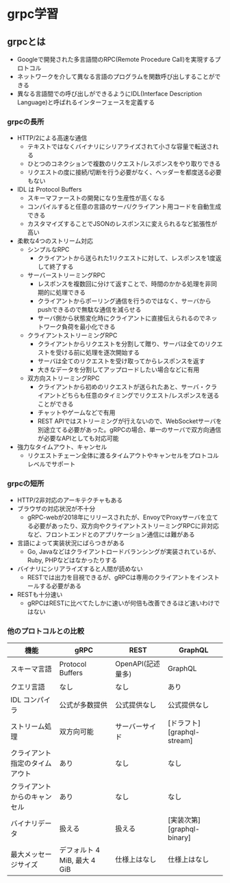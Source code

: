 # grpc学習

## grpcとは

- Googleで開発された多言語間のRPC(Remote Procedure Call)を実現するプロトコル
- ネットワークを介して異なる言語のプログラムを関数呼び出しすることができる
- 異なる言語間での呼び出しができるようにIDL(Interface Description Language)と呼ばれるインターフェースを定義する

### grpcの長所

- HTTP/2による高速な通信
    - テキストではなくバイナリにシリアライズされて小さな容量で転送される
    - ひとつのコネクションで複数のリクエスト/レスポンスをやり取りできる
    - リクエストの度に接続/切断を行う必要がなく、ヘッダーを都度送る必要もない
- IDL は Protocol Buffers
    - スキーマファーストの開発になり生産性が高くなる
    - コンパイルすると任意の言語のサーバ/クライアント用コードを自動生成できる
    - カスタマイズすることでJSONのレスポンスに変えられるなど拡張性が高い
- 柔軟な4つのストリーム対応
    - シンプルなRPC
        - クライアントから送られた1リクエストに対して、レスポンスを1度返して終了する
    - サーバーストリーミングRPC
        - レスポンスを複数回に分けて返すことで、時間のかかる処理を非同期的に処理できる
        - クライアントからポーリング通信を行うのではなく、サーバからpushできるので無駄な通信を減らせる
        - サーバ側から状態変化時にクライアントに直接伝えられるのでネットワーク負荷を最小化できる
    - クライアントストリーミングRPC
        - クライアントからリクエストを分割して贈り、サーバは全てのリクエストを受ける前に処理を逐次開始する
        - サーバは全てのリクエストを受け取ってからレスポンスを返す
        - 大きなデータを分割してアップロードしたい場合などに有用
    - 双方向ストリーミングRPC
        - クライアントから初めのリクエストが送られたあと、サーバ・クライアントどちらも任意のタイミングでリクエスト/レスポンスを送ることができる
        - チャットやゲームなどで有用
        - REST APIではストリーミングが行えないので、WebSocketサーバを別途立てる必要があった。gRPCの場合、単一のサーバで双方向通信が必要なAPIとしても対応可能
- 強力なタイムアウト、キャンセル
    - リクエストチェーン全体に渡るタイムアウトやキャンセルをプロトコルレベルでサポート

### grpcの短所

- HTTP/2非対応のアーキテクチャもある
- ブラウザの対応状況が不十分
    - gRPC-webが2018年にリリースされたが、EnvoyでProxyサーバを立てる必要があったり、双方向やクライアントストリーミングRPCに非対応など、フロントエンドとのアプリケーション通信には難がある
- 言語によって実装状況にばらつきがある
    - Go, Javaなどはクライアントロードバランシングが実装されているが、Ruby, PHPなどはなかったりする
- バイナリにシリアライズすると人間が読めない
    - RESTでは出力を目視できるが、gRPCは専用のクライアントをインストールする必要がある
- RESTも十分速い
    - gRPCはRESTに比べてたしかに速いが何倍も改善できるほど速いわけではない

### 他のプロトコルとの比較

| 機能                           | gRPC                         | REST           | GraphQL                    |
| ------------------------------ | ---------------------------- | -------------- | -------------------------- |
| スキーマ言語                   | Protocol Buffers             | OpenAPI(記述量多)| GraphQL                    |
| クエリ言語                     | なし                         | なし           | あり                       |
| IDL コンパイラ                 | 公式が多数提供               | 公式提供なし   | 公式提供なし               |
| ストリーム処理                 | 双方向可能                   | サーバーサイド | [ドラフト][graphql-stream] |
| クライアント指定のタイムアウト | あり                         | なし           | なし                       |
| クライアントからのキャンセル   | あり                         | なし           | なし                       |
| バイナリデータ                 | 扱える                       | 扱える         | [実装次第][graphql-binary] |
| 最大メッセージサイズ           | デフォルト 4 MiB, 最大 4 GiB | 仕様上はなし   | 仕様上はなし               |

